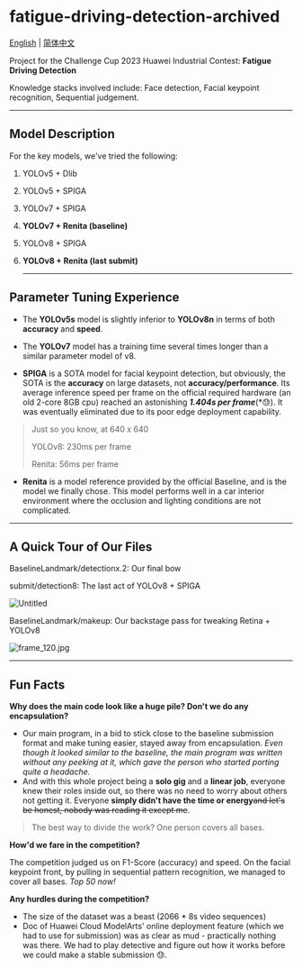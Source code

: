 # fatigue-driving-detection-archived
[English](README.md) | [简体中文](README.zh-CN.md)

Project for the Challenge Cup 2023 Huawei Industrial Contest: **Fatigue Driving Detection**

Knowledge stacks involved include: Face detection, Facial keypoint recognition, Sequential judgement.

---

## Model Description

For the key models, we've tried the following:

1. YOLOv5 + Dlib
2. YOLOv5 + SPIGA
3. YOLOv7 + SPIGA
4. **YOLOv7 + Renita (baseline)**
5. YOLOv8 + SPIGA
6. **YOLOv8 + Renita (last submit)**
    
    ---
    

## Parameter Tuning Experience

- The **YOLOv5s** model is slightly inferior to **YOLOv8n** in terms of both **accuracy** and **speed**.
  
- The **YOLOv7** model has a training time several times longer than a similar parameter model of v8.

- **SPIGA** is a SOTA model for facial keypoint detection, but obviously, the SOTA is the **accuracy** on large datasets, not **accuracy/performance**. Its average inference speed per frame on the official required hardware (an old 2-core 8GB cpu) reached an astonishing ***1.404s per frame***(*😓). It was eventually eliminated due to its poor edge deployment capability.
> Just so you know, at 640 x 640
> 
> YOLOv8: 230ms per frame
> 
> Renita: 56ms per frame
> 
- **Renita** is a model reference provided by the official Baseline, and is the model we finally chose. This model performs well in a car interior environment where the occlusion and lighting conditions are not complicated.

---

## A Quick Tour of Our Files

BaselineLandmark/detectionx.2: Our final bow

submit/detection8: The last act of YOLOv8 + SPIGA

![Untitled](README/Untitled.jpeg)

BaselineLandmark/makeup: Our backstage pass for tweaking Retina + YOLOv8

![frame_120.jpg](README/frame_120.jpg)


---

## Fun Facts

**Why does the main code look like a huge pile? Don't we do any encapsulation?**

- Our main program, in a bid to stick close to the baseline submission format and make tuning easier, stayed away from encapsulation. *Even though it looked similar to the baseline, the main program was written without any peeking at it, which gave the person who started porting quite a headache.*
- And with this whole project being a **solo gig** and a **linear job**, everyone knew their roles inside out, so there was no need to worry about others not getting it. Everyone **simply didn't have the time or energy**~~and let's be honest, nobody was reading it except me~~.

> The best way to divide the work? One person covers all bases.
> 

**How'd we fare in the competition?**

The competition judged us on F1-Score (accuracy) and speed. On the facial keypoint front, by pulling in sequential pattern recognition, we managed to cover all bases.
_Top 50 now!_

**Any hurdles during the competition?**

- The size of the dataset was a beast (2066 * 8s video sequences)
- Doc of Huawei Cloud ModelArts' online deployment feature (which we had to use for submission) was as clear as mud - practically nothing was there. We had to play detective and figure out how it works before we could make a stable submission 😓.
